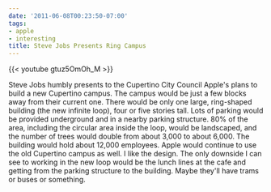 ```yaml
---
date: '2011-06-08T00:23:50-07:00'
tags:
- apple
- interesting
title: Steve Jobs Presents Ring Campus
---
```


{{< youtube gtuz5OmOh_M >}}

Steve Jobs humbly presents to the Cupertino City Council Apple's plans to build a new Cupertino campus. The campus would be just a few blocks away from their current one. There would be only one large, ring-shaped building (the new infinite loop), four or five stories tall. Lots of parking would be provided underground and in a nearby parking structure. 80% of the area, including the circular area inside the loop, would be landscaped, and the number of trees would double from about 3,000 to about 6,000. The building would hold about 12,000 employees. Apple would continue to use the old Cupertino campus as well. I like the design. The only downside I can see to working in the new loop would be the lunch lines at the cafe and getting from the parking structure to the building. Maybe they'll have trams or buses or something.
